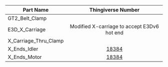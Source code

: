 | Part Name             | Thingiverse Number                              |
| --------------------- |:-----------------------------------------------:|
| GT2_Belt_Clamp        | 
| E3D_X_Carriage            | Modified X-carriage to accept E3Dv6 hot end     |
| X_Carriage_Thru_Clamp | 
| X_Ends_Idler          | [18384](http://www.thingiverse.com/thing:18384) |
| X_Ends_Motor          | [18384](http://www.thingiverse.com/thing:18384) |
